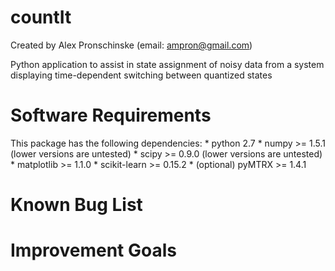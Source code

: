 countIt
=======

Created by Alex Pronschinske
   (email: ampron@gmail.com)

Python application to assist in state assignment of noisy data from a system displaying time-dependent switching between quantized states

Software Requirements
=====================

This package has the following dependencies:
    * python 2.7
    * numpy >= 1.5.1 (lower versions are untested)
    * scipy >= 0.9.0 (lower versions are untested)
    * matplotlib >= 1.1.0
    * scikit-learn >= 0.15.2
    * (optional) pyMTRX >= 1.4.1

Known Bug List
==============



Improvement Goals
=================

